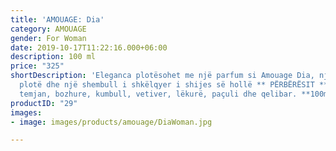 ```yaml
---
title: 'AMOUAGE: Dia'
category: AMOUAGE
gender: For Woman
date: 2019-10-17T11:22:16.000+06:00
description: 100 ml
price: "325"
shortDescription: 'Eleganca plotësohet me një parfum si Amouage Dia, një  aromë e
  plotë dhe një shembull i shkëlqyer i shijes së hollë ** PËRBËRËSIT **: Kardamom,
  temjan, bozhure, kumbull, vetiver, lëkurë, paçuli dhe qelibar. **100ml-EDP-WOMAN**'
productID: "29"
images:
- image: images/products/amouage/DiaWoman.jpg

---
```

